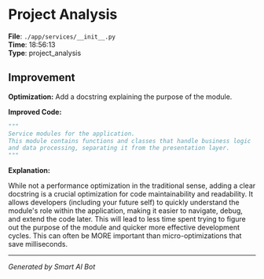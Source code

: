 # Project Analysis

**File**: `./app/services/__init__.py`  
**Time**: 18:56:13  
**Type**: project_analysis

## Improvement

**Optimization:** Add a docstring explaining the purpose of the module.

**Improved Code:**

```python
"""
Service modules for the application.
This module contains functions and classes that handle business logic 
and data processing, separating it from the presentation layer.
"""
```

**Explanation:**

While not a performance optimization in the traditional sense, adding a clear docstring is a crucial optimization for code maintainability and readability. It allows developers (including your future self) to quickly understand the module's role within the application, making it easier to navigate, debug, and extend the code later. This will lead to less time spent trying to figure out the purpose of the module and quicker more effective development cycles. This can often be MORE important than micro-optimizations that save milliseconds.

---
*Generated by Smart AI Bot*
